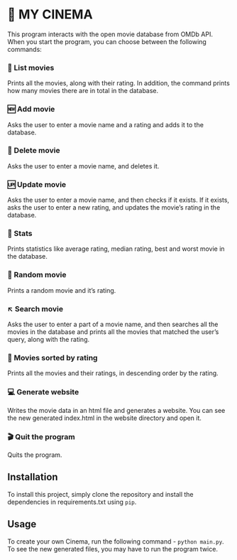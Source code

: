 # 🎥 MY CINEMA
This program interacts with the open movie database from OMDb API.
When you start the program, you can choose between the following commands:

### 🎦 List movies
Prints all the movies, along with their rating.
In addition, the command prints how many movies there are in total in the database.

### 🆕 Add movie
Asks the user to enter a movie name and a rating and adds it to the database.

### 🚮 Delete movie
Asks the user to enter a movie name, and deletes it.

### 🆙 Update movie
Asks the user to enter a movie name, and then checks if it exists.
If it exists, asks the user to enter a new rating, and updates the movie’s rating in the database.

### 📶 Stats
Prints statistics like average rating, median rating, best and worst movie in the database.

### 🔀 Random movie
Prints a random movie and it’s rating.

### ↖️ Search movie
Asks the user to enter a part of a movie name, and then searches all the movies in the database
and prints all the movies that matched the user’s query, along with the rating.

### 🔢 Movies sorted by rating
Prints all the movies and their ratings, in descending order by the rating.

### 💻 Generate website
Writes the movie data in an html file and generates a website.
You can see the new generated index.html in the website directory and open it.

### 🎬 Quit the program
Quits the program.

## Installation
To install this project, simply clone the repository and install the dependencies in requirements.txt using `pip`.

## Usage
To create your own Cinema, run the following command - `python main.py`.
To see the new generated files, you may have to run the program twice.